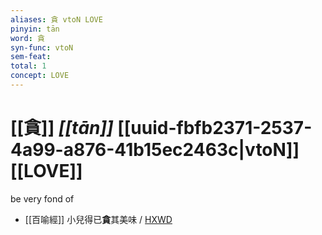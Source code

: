 ```yaml
---
aliases: 貪 vtoN LOVE
pinyin: tān
word: 貪
syn-func: vtoN
sem-feat: 
total: 1
concept: LOVE 
---
```

# [[貪]] *[[tān]]*  [[uuid-fbfb2371-2537-4a99-a876-41b15ec2463c|vtoN]] [[LOVE]]
be very fond of
 - [[百喻經]] 小兒得已**貪**其美味 / [HXWD](https://hxwd.org/textview.html?location=KR6b0066_T_004-0556c.55)